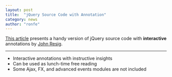 ```yaml
---
layout: post
title:  "jQuery Source Code with Annotation"
category: news
author: "ronfe"
---
```


[This article](http://genius.it/ejohn.org/files/jquery-original.html ) presents a handy version of jQuery source code with **interactive** annotations by [John Resig](http://ejohn.org/ ).

***

* Interactive annotations with instructive insights
* Can be used as lunch-time free reading
* Some Ajax, FX, and advanced events modules are not included
